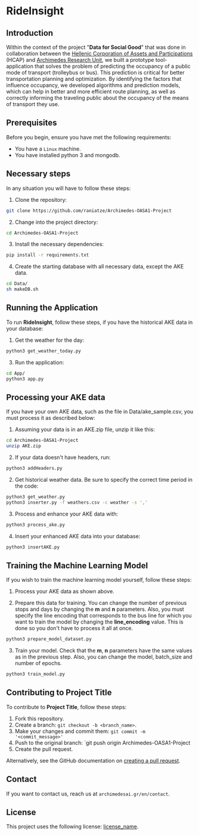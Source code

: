 # RideInsight 

## Introduction
Within the context of the project "**Data for Social Good**" that was done in collaboration between the [Hellenic Corporation of Assets and Participations](https://www.hcap.gr/en/) (HCAP) and [Archimedes Research Unit](https://www.archimedesai.gr/en/), we built a prototype tool-application that solves the problem of predicting the occupancy of a public mode of transport (trolleybus or bus). This prediction is critical for better transportation planning and optimization. By identifying the factors that influence occupancy, we developed algorithms and prediction models, which can help in better and more efficient route planning, as well as correctly informing the traveling public about the occupancy of the means of transport they use.

## Prerequisites

Before you begin, ensure you have met the following requirements:

* You have a `Linux` machine.
* You have installed python 3 and mongodb.

## Necessary steps

In any situation you will have to follow these steps:

1. Clone the repository:

```bash
git clone https://github.com/raniatze/Archimedes-OASA1-Project
```

2. Change into the project directory:

```bash
cd Archimedes-OASA1-Project
```

3. Install the necessary dependencies:

```bash
pip install -r requirements.txt
```

4. Create the starting database with all necessary data, except the AKE data.

```bash
cd Data/
sh makeDB.sh
```

## Running the Application

To run **RideInsight**, follow these steps, if you have the historical AKE data in your database:

1. Get the weather for the day:

```bash
python3 get_weather_today.py
```


3. Run the application:

```bash
cd App/
python3 app.py
```

## Processing your AKE data

If you have your own AKE data, such as the file in Data/ake_sample.csv, you must process it as described below:

1. Assuming your data is in an AKE.zip file, unzip it like this:

```bash
cd Archimedes-OASA1-Project
unzip AKE.zip
```

2. If your data doesn't have headers, run:

```bash
python3 addHeaders.py
```

2. Get historical weather data. Be sure to specify the correct time period in the code:

```bash
python3 get_weather.py
python3 inserter.py -f weathers.csv -c weather -s ','
```

3. Process and enhance your AKE data with:

```bash
python3 process_ake.py
```

4. Insert your enhanced AKE data into your database:

```bash
python3 insertAKE.py
```

## Training the Machine Learning Model

If you wish to train the machine learning model yourself, follow these steps:

1. Process your AKE data as shown above.

2. Prepare this data for training. You can change the number of previous stops and days by changing the **m** and **n** parameters. Also, you must specify the line encoding that corresponds to the bus line for which you want to train the model by changing the **line_encoding** value. This is done so you don't have to process it all at once.

```bash
python3 prepare_model_dataset.py
```

3. Train your model. Check that the **m**, **n** parameters have the same values as in the previous step. Also, you can change the model, batch_size and number of epochs.

```bash
python3 train_model.py
```

## Contributing to Project Title

To contribute to **Project Title**, follow these steps:

1. Fork this repository.
2. Create a branch: `git checkout -b <branch_name>`.
3. Make your changes and commit them: `git commit -m '<commit_message>'`
4. Push to the original branch: `git push origin Archimedes-OASA1-Project
5. Create the pull request.

Alternatively, see the GitHub documentation on [creating a pull request](https://help.github.com/en/github/collaborating-with-issues-and-pull-requests/creating-a-pull-request).

## Contact

If you want to contact us, reach us at `archimedesai.gr/en/contact`.

## License

This project uses the following license: [license_name](<link_to_license>).
